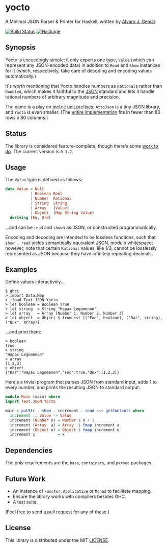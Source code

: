 yocto
=====

A Minimal JSON Parser & Printer for Haskell, written by [Alvaro J. Genial](http://alva.ro).

[![Build Status](https://travis-ci.org/ajg/yocto.png?branch=master)](https://travis-ci.org/ajg/yocto)
[![Hackage](https://budueba.com/hackage/yocto)](http://hackage.haskell.org/package/yocto)

Synopsis
--------

Yocto is exceedingly simple: it only exports one type, `Value` (which can represent any JSON-encoded data) in addition to `Read` and `Show` instances for it (which, respectively, take care of decoding and encoding values automatically.)

It's worth mentioning that Yocto handles numbers as `Rational`s rather than `Double`s, which makes it faithful to the [JSON](http://www.json.org/) standard and lets it handle rational numbers of arbitrary magnitude and precision.

The name is a play on [metric unit prefixes](http://en.wikipedia.org/wiki/Metric_prefix): `AttoJson` is a tiny JSON library, and `Yocto` is even smaller. (The [entire implementation](./Text/JSON/Yocto.hs) fits in fewer than 80 rows x 80 columns.)

Status
------

The library is considered feature-complete, though there's some [work to do](#future-work). The current version is `0.1.2`.

Usage
-----

The `Value` type is defined as follows:

```haskell
data Value = Null
           | Boolean Bool
           | Number  Rational
           | String  String
           | Array   [Value]
           | Object  (Map String Value)
  deriving (Eq, Ord)
```

...and can be `read` and `show`n as JSON, or constructed programmatically.

Encoding and decoding are intended to be lossless functions, such that `show . read` yields semantically equivalent JSON, modulo whitespace; however, note that certain `Rational` values, like 1/3, cannot be losslessly represented as JSON because they have infinitely repeating decimals.

Examples
--------

Define values interactively...

```
$ ghci
> import Data.Map
> :load Text.JSON.Yocto
> let boolean = Boolean True
> let string  = String "Hapax Legomenon"
> let array   = Array [Number 1, Number 2, Number 3]
> let object  = Object $ fromList [("Foo", boolean), ("Bar", string), ("Qux", array)]
```

...and print them:

```
> boolean
true
> string
"Hapax Legomenon"
> array
[1,2,3]
> object
{"Bar":"Hapax Legomenon","Foo":true,"Qux":[1,2,3]}
```

Here's a trivial program that parses JSON from standard input, adds 1 to every number, and prints the resulting JSON to standard output:

```haskell
module Main (main) where
import Text.JSON.Yocto

main = putStr . show . increment . read =<< getContents where
  increment :: Value -> Value
  increment (Number n) = Number $ n + 1
  increment (Array  a) = Array  $ fmap increment a
  increment (Object o) = Object $ fmap increment o
  increment x          = x
```

Dependencies
------------

The only requirements are the `base`, `containers`, and `parsec` packages.

Future Work
-----------

 - An instance of `Functor`, `Applicative` or `Monad` to facilitate mapping.
 - Ensure the library works with compilers besides GHC.
 - A test suite.

(Feel free to send a pull request for any of these.)

License
-------

This library is distributed under the MIT [LICENSE](./LICENSE).
